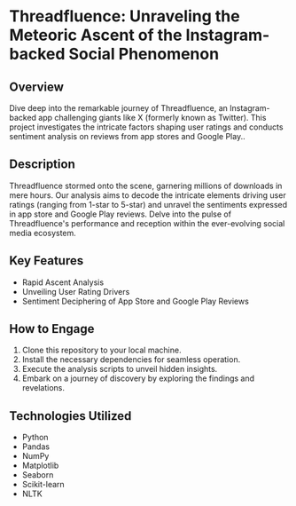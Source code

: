 # Threadfluence: Unraveling the Meteoric Ascent of the Instagram-backed Social Phenomenon

## Overview
Dive deep into the remarkable journey of Threadfluence, an Instagram-backed app challenging giants like X (formerly known as Twitter). This project investigates the intricate factors shaping user ratings and conducts sentiment analysis on reviews from app stores and Google Play..

## Description
Threadfluence stormed onto the scene, garnering millions of downloads in mere hours. Our analysis aims to decode the intricate elements driving user ratings (ranging from 1-star to 5-star) and unravel the sentiments expressed in app store and Google Play reviews. Delve into the pulse of Threadfluence's performance and reception within the ever-evolving social media ecosystem.

## Key Features
- Rapid Ascent Analysis
- Unveiling User Rating Drivers
- Sentiment Deciphering of App Store and Google Play Reviews

## How to Engage
1. Clone this repository to your local machine.
2. Install the necessary dependencies for seamless operation.
3. Execute the analysis scripts to unveil hidden insights.
4. Embark on a journey of discovery by exploring the findings and revelations.

## Technologies Utilized
- Python
- Pandas
- NumPy
- Matplotlib
- Seaborn
- Scikit-learn
- NLTK

